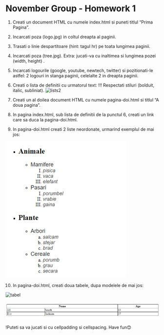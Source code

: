 # November Group - Homework 1

1.	Creati un document HTML cu numele index.html si puneti titlul “Prima Pagina”.
2.	Incarcati poza (logo.jpg) in coltul dreapta al paginii.
3.	Trasati o linie despartitoare (hint: tagul hr) pe toata lungimea paginii.
4.	Incarcati poza (tree.jpg). Extra: jucati-va cu inaltimea si lungimea pozei (width, height) .
5.	Incarcati logourile (google, youtube, newtech, twitter) si pozitionati-le astfel: 2 logouri in stanga paginii, celelalte 2 in dreapta paginii. 
6.	Creati o lista de definitii cu urmatorul text: 
!!! Respectati stiluri (bolduit, italic, subliniat).
![lists2](https://user-images.githubusercontent.com/87221229/180209956-28de37ff-a924-4563-8c26-5a28382bce41.PNG)


7.	Creati un al doilea document HTML cu numele pagina-doi.html si titlul “A doua pagina”.
8.	In pagina index.html, sub lista de definitii de la punctul 6, creati un link care sa duca la pagina-doi.html.
9.	In pagina-doi.html creati 2 liste neordonate, urmarind exemplul de mai jos: 

![lists](https://github.com/Newtech-Academy/November_Group/blob/Homework-1-HTML/images/lists.PNG?raw=true)


10.	In pagina-doi.html, creati doua tabele, dupa modelele de mai jos:

![tabel](https://user-images.githubusercontent.com/87221229/180209562-e1f7d83d-bf73-4580-9706-1f99a7684f87.PNG)

![tabel](https://github.com/Newtech-Academy/November_Group/blob/Homework-1-HTML/images/tabel2.PNG?raw=true)

!Puteti sa va jucati si cu cellpadding si cellspacing.
Have fun😊
